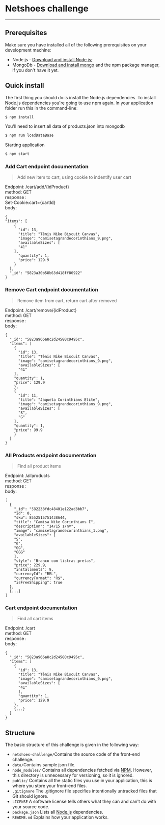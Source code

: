 # Netshoes challenge
--------------------

## Prerequisites

Make sure you have installed all of the following prerequisites on your development machine:

* Node.js - [Download and install Node.js](https://nodejs.org/en/download/);
* MongoDb - [Download and install mongo](https://docs.mongodb.com/manual/installation/) and the npm package manager, if you don't have it yet.

## Quick install

The first thing you should do is install the Node.js dependencies. To install Node.js dependencies you're going to use npm again. In your application folder run this in the command-line:

```bash
$ npm install
```

You'll need to insert all data of products.json into mongodb

```bash
$ npm run loadDataBase
```

Starting application

```bash
$ npm start
```



### Add Cart endpoint documentation

  > Add new item to cart, using cookie to indentify user cart

Endpoint: /cart/add/{idProduct} <br />
method: GET <br />
response :  <br />
Set-Cookie:cart={cartId}   <br />
body:
```
{
"items": [
    {
      "id": 13,
      "title": "Tênis Nike Biscuit Canvas",
      "image": "camisetagrandecorinthians_9.png",
      "availableSizes": [
      "41"
    ],
      "quantity": 1,
      "price": 129.9
    }
  ],
  "_id": "5823a30b58b63d418ff80922"
}
```

### Remove Cart endpoint documentation

  > Remove item from cart, return cart after removed

Endpoint: /cart/remove/{idProduct} <br />
method: GET <br />
response :  <br />
body:
```
{
  "_id": "5823a966a8c2d24580c9495c",
  "items": [
    {
      "id": 13,
      "title": "Tênis Nike Biscuit Canvas",
      "image": "camisetagrandecorinthians_9.png",
      "availableSizes": [
      "41"
    ],
    "quantity": 1,
    "price": 129.9
    },
    {
      "id": 11,
      "title": "Jaqueta Corinthians Elite",
      "image": "camisetagrandecorinthians_9.png",
      "availableSizes": [
      "S",
      "G"
    ],
    "quantity": 1,
    "price": 99.9
    }
  ]
}
```

### All Products endpoint documentation

  > Find all product items

Endpoint: /allproducts <br />
method: GET <br />
response :  <br />
body:
```
[
  {
    "_id": "582233fdc48401e122ad3bb7",
    "id": 0,
    "sku": 8552515751438644,
    "title": "Camisa Nike Corinthians I",
    "description": "14/15 s/nº",
    "image": "camisetagrandecorinthians_1.png",
    "availableSizes": [
    "S",
    "G",
    "GG",
    "GGG"
    ],
    "style": "Branco com listras pretas",
    "price": 229.9,
    "installments": 9,
    "currencyId": "BRL",
    "currencyFormat": "R$",
    "isFreeShipping": true
  },
  {...}
]  
```


### Cart endpoint documentation

  > Find all cart items

Endpoint: /cart <br />
method: GET <br />
response :  <br />
body:
```
{
  "_id": "5823a966a8c2d24580c9495c",
  "items": [
    {
      "id": 13,
      "title": "Tênis Nike Biscuit Canvas",
      "image": "camisetagrandecorinthians_9.png",
      "availableSizes": [
      "41"
      ],
      "quantity": 1,
      "price": 129.9
    },
    {...}
  ]
}
```


## Structure

The basic structure of this challenge is given in the following way:

* `netshoes-challenge/`Contains the source code of the front-end challenge.
* `data/`Contains sample json file.
* `node_modules/` Contains all dependencies fetched via [NPM](https://www.npmjs.org/). However, this directory is unnecessary for versioning, so it is ignored.
* `public/` Contains all the static files you use in your application, this is where you store your front-end files.
* `.gitignore` The .gitignore file specifies intentionally untracked files that Git should ignore.
* `LICENSE` A software license tells others what they can and can't do with your source code.
* `package.json` Lists all [Node.js](http://nodejs.org/) dependencies.
* `README.md` Explains how your application works.
